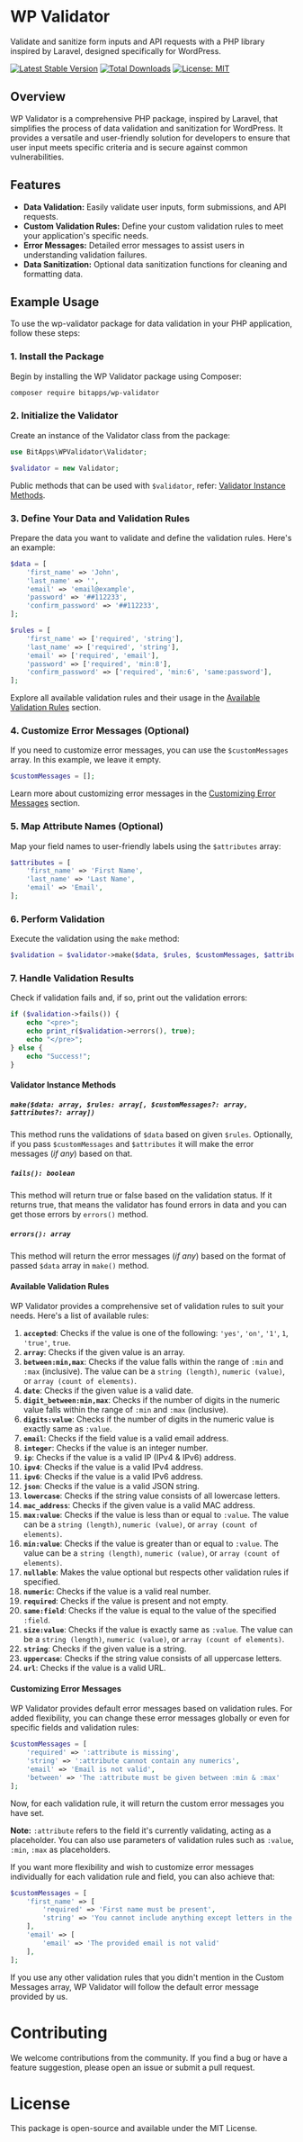 # WP Validator

Validate and sanitize form inputs and API requests with a PHP library inspired by Laravel, designed specifically for WordPress.

[![Latest Stable Version](https://poser.pugx.org/bitapps/wp-validator/v/stable)](https://packagist.org/packages/bitapps/wp-validator) [![Total Downloads](https://poser.pugx.org/bitapps/wp-validator/downloads)](https://packagist.org/packages/bitapps/wp-validator) [![License: MIT](https://img.shields.io/badge/License-MIT-blue.svg)](https://opensource.org/licenses/MIT)

## Overview

WP Validator is a comprehensive PHP package, inspired by Laravel, that simplifies the process of data validation and sanitization for WordPress. It provides a versatile and user-friendly solution for developers to ensure that user input meets specific criteria and is secure against common vulnerabilities.

## Features

- **Data Validation:** Easily validate user inputs, form submissions, and API requests.
- **Custom Validation Rules:** Define your custom validation rules to meet your application's specific needs.
- **Error Messages:** Detailed error messages to assist users in understanding validation failures.
- **Data Sanitization:** Optional data sanitization functions for cleaning and formatting data.

## Example Usage

To use the wp-validator package for data validation in your PHP application, follow these steps:

### 1. Install the Package

Begin by installing the WP Validator package using Composer:

```bash
composer require bitapps/wp-validator
```

### 2. Initialize the Validator

Create an instance of the Validator class from the package:

```php
use BitApps\WPValidator\Validator;

$validator = new Validator;
```

Public methods that can be used with `$validator`, refer: [Validator Instance Methods](#validator-instance-methods).

### 3. Define Your Data and Validation Rules

Prepare the data you want to validate and define the validation rules. Here's an example:

```php
$data = [
    'first_name' => 'John',
    'last_name' => '',
    'email' => 'email@example',
    'password' => '##112233',
    'confirm_password' => '##112233',
];

$rules = [
    'first_name' => ['required', 'string'],
    'last_name' => ['required', 'string'],
    'email' => ['required', 'email'],
    'password' => ['required', 'min:8'],
    'confirm_password' => ['required', 'min:6', 'same:password'],
];
```

Explore all available validation rules and their usage in the [Available Validation Rules](#available-validation-rules) section.

### 4. Customize Error Messages (Optional)

If you need to customize error messages, you can use the `$customMessages` array. In this example, we leave it empty.

```php
$customMessages = [];
```

Learn more about customizing error messages in the [Customizing Error Messages](#customizing-error-messages) section.

### 5. Map Attribute Names (Optional)

Map your field names to user-friendly labels using the `$attributes` array:

```php
$attributes = [
    'first_name' => 'First Name',
    'last_name' => 'Last Name',
    'email' => 'Email',
];
```

### 6. Perform Validation

Execute the validation using the `make` method:

```php
$validation = $validator->make($data, $rules, $customMessages, $attributes);
```

### 7. Handle Validation Results

Check if validation fails and, if so, print out the validation errors:

```php
if ($validation->fails()) {
    echo "<pre>";
    echo print_r($validation->errors(), true);
    echo "</pre>";
} else {
    echo "Success!";
}
```

#### Validator Instance Methods

##### `make($data: array, $rules: array[, $customMessages?: array, $attributes?: array])`

This method runs the validations of `$data` based on given `$rules`. Optionally, if you pass `$customMessages` and `$attributes` it will make the error messages (*if any*)  based on that.

##### `fails(): boolean`

This method will return true or false based on the validation status. If it returns true, that means the validator has found errors in data and you can get those errors by `errors()` method.

##### `errors(): array`

This method will return the error messages (*if any*) based on the format of passed `$data` array in `make()` method.

#### Available Validation Rules

WP Validator provides a comprehensive set of validation rules to suit your needs. Here's a list of available rules:

1. **`accepted`**: Checks if the value is one of the following: `'yes'`, `'on'`, `'1'`, `1`, `'true'`, `true`.
2. **`array`**: Checks if the given value is an array.
3. **`between:min,max`**: Checks if the value falls within the range of `:min` and `:max` (inclusive). The value can be a `string (length)`, `numeric (value)`, or `array (count of elements)`.
4. **`date`**: Checks if the given value is a valid date.
5. **`digit_between:min,max`**: Checks if the number of digits in the numeric value falls within the range of `:min` and `:max` (inclusive).
6. **`digits:value`**: Checks if the number of digits in the numeric value is exactly same as `:value`.
7. **`email`**: Checks if the field value is a valid email address.
8. **`integer`**: Checks if the value is an integer number.
9. **`ip`**: Checks if the value is a valid IP (IPv4 & IPv6) address.
10. **`ipv4`**: Checks if the value is a valid IPv4 address.
11. **`ipv6`**: Checks if the value is a valid IPv6 address.
12. **`json`**: Checks if the value is a valid JSON string.
13. **`lowercase`**: Checks if the string value consists of all lowercase letters.
14. **`mac_address`**: Checks if the given value is a valid MAC address.
15. **`max:value`**: Checks if the value is less than or equal to `:value`. The value can be a `string (length)`, `numeric (value)`, or `array (count of elements)`.
16. **`min:value`**: Checks if the value is greater than or equal to `:value`. The value can be a `string (length)`, `numeric (value)`, or `array (count of elements)`.
17. **`nullable`**: Makes the value optional but respects other validation rules if specified.
18. **`numeric`**: Checks if the value is a valid real number.
19. **`required`**: Checks if the value is present and not empty.
20. **`same:field`**: Checks if the value is equal to the value of the specified `:field`.
21. **`size:value`**: Checks if the value is exactly same as `:value`. The value can be a `string (length)`, `numeric (value)`, or `array (count of elements)`.
22. **`string`**: Checks if the given value is a string.
23. **`uppercase`**: Checks if the string value consists of all uppercase letters.
24. **`url`**: Checks if the value is a valid URL.

#### Customizing Error Messages

WP Validator provides default error messages based on validation rules. For added flexibility, you can change these error messages globally or even for specific fields and validation rules:

```php
$customMessages = [
    'required' => ':attribute is missing',
    'string' => ':attribute cannot contain any numerics',
    'email' => 'Email is not valid',
    'between' => 'The :attribute must be given between :min & :max'
];
```

Now, for each validation rule, it will return the custom error messages you have set.

**Note:** `:attribute` refers to the field it's currently validating, acting as a placeholder. You can also use parameters of validation rules such as `:value`, `:min`, `:max` as placeholders.

If you want more flexibility and wish to customize error messages individually for each validation rule and field, you can also achieve that:

```php
$customMessages = [
    'first_name' => [
        'required' => 'First name must be present',
        'string' => 'You cannot include anything except letters in the first name'
    ],
    'email' => [
        'email' => 'The provided email is not valid'
    ],
];
```

If you use any other validation rules that you didn't mention in the Custom Messages array, WP Validator will follow the default error message provided by us.

# Contributing

We welcome contributions from the community. If you find a bug or have a feature suggestion, please open an issue or submit a pull request.

# License

This package is open-source and available under the MIT License.
